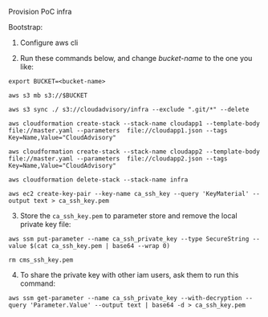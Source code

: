 Provision PoC infra 

Bootstrap:

1. Configure aws cli

2. Run these commands below, and change *bucket-name* to the one you like:
```
export BUCKET=<bucket-name>

aws s3 mb s3://$BUCKET

aws s3 sync ./ s3://cloudadvisory/infra --exclude ".git/*" --delete

aws cloudformation create-stack --stack-name cloudapp1 --template-body file://master.yaml --parameters  file://cloudapp1.json --tags Key=Name,Value="CloudAdvisory"

aws cloudformation create-stack --stack-name cloudapp2 --template-body file://master.yaml --parameters  file://cloudapp2.json --tags Key=Name,Value="CloudAdvisory"

aws cloudformation delete-stack --stack-name infra

aws ec2 create-key-pair --key-name ca_ssh_key --query 'KeyMaterial' --output text > ca_ssh_key.pem

```

3. Store the `ca_ssh_key.pem` to parameter store and remove the local private key file:

```
aws ssm put-parameter --name ca_ssh_private_key --type SecureString --value $(cat ca_ssh_key.pem | base64 --wrap 0)

rm cms_ssh_key.pem
```

4. To share the private key with other iam users, ask them to run this command:
```
aws ssm get-parameter --name ca_ssh_private_key --with-decryption --query 'Parameter.Value' --output text | base64 -d > ca_ssh_key.pem
```
